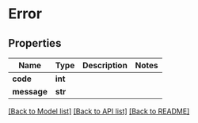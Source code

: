 # Error


## Properties
Name | Type | Description | Notes
------------ | ------------- | ------------- | -------------
**code** | **int** |  | 
**message** | **str** |  | 

[[Back to Model list]](../README.md#documentation-for-models) [[Back to API list]](../README.md#documentation-for-api-endpoints) [[Back to README]](../README.md)


